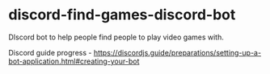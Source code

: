 # discord-find-games-discord-bot
DIscord bot to help people find people to play video games with.

Discord guide progress - https://discordjs.guide/preparations/setting-up-a-bot-application.html#creating-your-bot